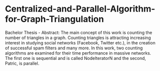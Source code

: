 # Centralized-and-Parallel-Algorithm-for-Graph-Triangulation

Bachelor Thesis - Abstract:
The main concept of this work is counting the number of triangles in a graph. Counting triangles is attracting increasing interest in studying social networks (Facebook, Twitter etc.), in the creation of successful spam filters and many more. In this work, two counting algorithms are examined for their time performance in massive networks. The first one is sequential and is called NodeIteratorN and the second, Patric, is parallel. 
